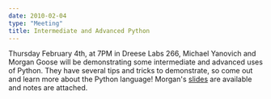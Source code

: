 ```yaml
---
date: 2010-02-04
type: "Meeting"
title: Intermediate and Advanced Python
---
```

Thursday February 4th, at 7PM in Dreese Labs 266, Michael Yanovich and Morgan Goose will be demonstrating some intermediate and advanced uses of Python. They have several tips and tricks to demonstrate, so come out and learn more about the Python language! Morgan's [slides](http://morgangoose.com/p/tool_oriented_python/) are available and notes are attached.
